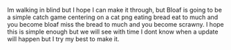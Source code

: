 Im walking in blind but I hope I can make it through, but
Bloaf is going to be a simple catch game centering on a cat png eating bread eat to much and you become bloaf miss the bread to much and you become scrawny.
I hope this is simple enough but we will see with time I dont know when a update will happen but I try my best to make it.

